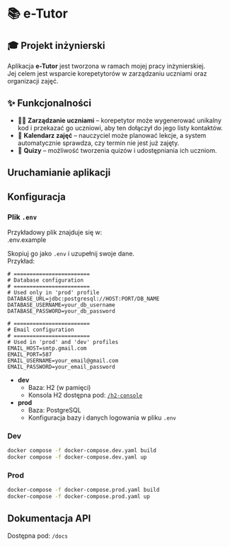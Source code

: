 # 📚 e-Tutor

## 🎓 Projekt inżynierski
Aplikacja **e-Tutor** jest tworzona w ramach mojej pracy inżynierskiej.  
Jej celem jest wsparcie korepetytorów w zarządzaniu uczniami oraz organizacji zajęć.

## ✨ Funkcjonalności
- 👨‍🏫 **Zarządzanie uczniami** – korepetytor może wygenerować unikalny kod i przekazać go uczniowi, aby ten dołączył do jego listy kontaktów.  
- 📅 **Kalendarz zajęć** – nauczyciel może planować lekcje, a system automatycznie sprawdza, czy termin nie jest już zajęty.  
- 📝 **Quizy** – możliwość tworzenia quizów i udostępniania ich uczniom.  


## Uruchamianie aplikacji

## Konfiguracja

### Plik `.env`

Przykładowy plik znajduje się w:  
.env.example

Skopiuj go jako `.env` i uzupełnij swoje dane.  
Przykład:
```env
# ========================
# Database configuration
# ========================
# Used only in 'prod' profile
DATABASE_URL=jdbc:postgresql://HOST:PORT/DB_NAME
DATABASE_USERNAME=your_db_username
DATABASE_PASSWORD=your_db_password

# ========================
# Email configuration
# ========================
# Used in 'prod' and 'dev' profiles
EMAIL_HOST=smtp.gmail.com
EMAIL_PORT=587
EMAIL_USERNAME=your_email@gmail.com
EMAIL_PASSWORD=your_email_password
```

- **dev**
    - Baza: H2 (w pamięci)
    - Konsola H2 dostępna pod: [`/h2-console`](http://localhost:8080/h2-console)
- **prod**
    - Baza: PostgreSQL
    - Konfiguracja bazy i danych logowania w pliku `.env`

### Dev
```sh
docker compose -f docker-compose.dev.yaml build
docker compose -f docker-compose.dev.yaml up
```

### Prod
```sh
docker-compose -f docker-compose.prod.yaml build
docker-compose -f docker-compose.prod.yaml up
```

## Dokumentacja API
Dostępna pod: `/docs`

